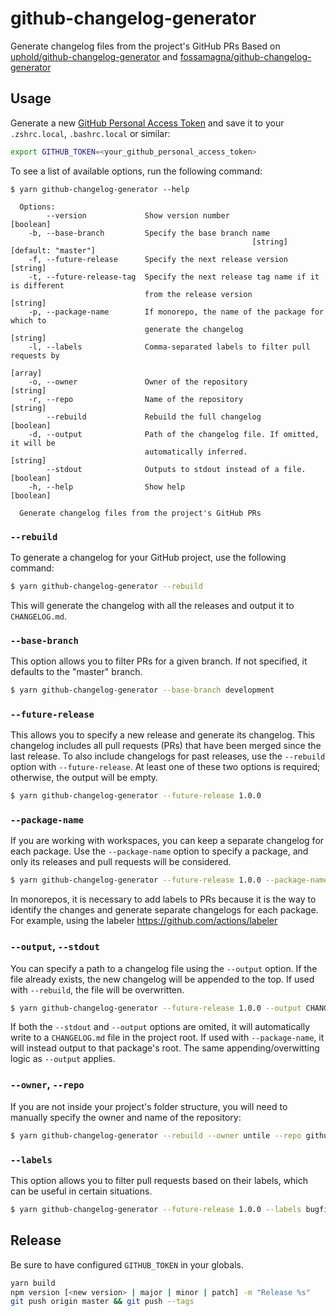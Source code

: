 # github-changelog-generator

Generate changelog files from the project's GitHub PRs
Based on [uphold/github-changelog-generator](https://github.com/uphold/github-changelog-generator) and [fossamagna/github-changelog-generator](https://github.com/fossamagna/github-changelog-generator)

## Usage

Generate a new [GitHub Personal Access Token](https://github.com/settings/tokens) and save it to your `.zshrc.local`, `.bashrc.local` or similar:

```sh
export GITHUB_TOKEN=<your_github_personal_access_token>
```

To see a list of available options, run the following command:

```
$ yarn github-changelog-generator --help

  Options:
        --version             Show version number                        [boolean]
    -b, --base-branch         Specify the base branch name
                                                      [string] [default: "master"]
    -f, --future-release      Specify the next release version            [string]
    -t, --future-release-tag  Specify the next release tag name if it is different
                              from the release version                    [string]
    -p, --package-name        If monorepo, the name of the package for which to
                              generate the changelog                      [string]
    -l, --labels              Comma-separated labels to filter pull requests by
                                                                           [array]
    -o, --owner               Owner of the repository                     [string]
    -r, --repo                Name of the repository                      [string]
        --rebuild             Rebuild the full changelog                 [boolean]
    -d, --output              Path of the changelog file. If omitted, it will be
                              automatically inferred.                     [string]
        --stdout              Outputs to stdout instead of a file.       [boolean]
    -h, --help                Show help                                  [boolean]

  Generate changelog files from the project's GitHub PRs
```

### `--rebuild`
To generate a changelog for your GitHub project, use the following command:

```sh
$ yarn github-changelog-generator --rebuild
```

This will generate the changelog with all the releases and output it to `CHANGELOG.md`.

### `--base-branch`
This option allows you to filter PRs for a given branch. If not specified, it defaults to the "master" branch.

```sh
$ yarn github-changelog-generator --base-branch development
```

### `--future-release`
This allows you to specify a new release and generate its changelog. This changelog includes all pull requests (PRs) that have been merged since the last release. To also include changelogs for past releases, use the `--rebuild` option with `--future-release`. At least one of these two options is required; otherwise, the output will be empty.

```sh
$ yarn github-changelog-generator --future-release 1.0.0
```

### `--package-name`
If you are working with workspaces, you can keep a separate changelog for each package. Use the `--package-name` option to specify a package, and only its releases and pull requests will be considered.

```sh
$ yarn github-changelog-generator --future-release 1.0.0 --package-name project-x
```

In monorepos, it is necessary to add labels to PRs because it is the way to identify the changes and generate separate changelogs for each package. For example, using the labeler https://github.com/actions/labeler

### `--output`, `--stdout`
You can specify a path to a changelog file using the `--output` option. If the file already exists, the new changelog will be appended to the top. If used with `--rebuild`, the file will be overwritten.

```sh
$ yarn github-changelog-generator --future-release 1.0.0 --output CHANGELOG.md
```

If both the `--stdout` and `--output` options are omited, it will automatically write to a `CHANGELOG.md` file in the project root. If used with `--package-name`, it will instead output to that package's root. The same appending/overwitting logic as `--output` applies.

### `--owner`, `--repo`
If you are not inside your project's folder structure, you will need to manually specify the owner and name of the repository:

```sh
$ yarn github-changelog-generator --rebuild --owner untile --repo github-changelog-generator
```

### `--labels`
This option allows you to filter pull requests based on their labels, which can be useful in certain situations.

```sh
$ yarn github-changelog-generator --future-release 1.0.0 --labels bugfix,support
```

## Release

Be sure to have configured `GITHUB_TOKEN` in your globals.

```sh
yarn build
npm version [<new version> | major | minor | patch] -m "Release %s"
git push origin master && git push --tags
```

